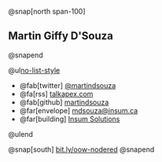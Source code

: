 
@snap[north span-100]
## Martin Giffy D'Souza
@snapend


@ul[no-list-style](false)

- @fab[twitter] [@martindsouza](https://twitter.com/martindsouza)
- @fa[rss] [talkapex.com](http://www.talkapex.com)
- @fab[github] [martindsouza](https://github.com/martindsouza)
- @far[envelope] [mdsouza@insum.ca](mailto:mdsouza@insum.ca)
- @far[building] [Insum Solutions](http://www.insum.ca)

@ulend


@snap[south]
[bit.ly/oow-nodered](http://bit.ly/oow-nodered)
@snapend





